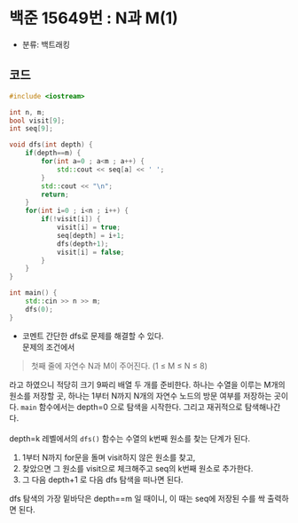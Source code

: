 # 백준 15649번 : N과 M(1)
- 분류: 백트래킹

## 코드
```cpp
#include <iostream>

int n, m;
bool visit[9];
int seq[9];

void dfs(int depth) {
    if(depth==m) {
        for(int a=0 ; a<m ; a++) {
            std::cout << seq[a] << ' ';
        }
        std::cout << "\n";
        return;
    }
    for(int i=0 ; i<n ; i++) {
        if(!visit[i]) {
            visit[i] = true;
            seq[depth] = i+1;
            dfs(depth+1);
            visit[i] = false;
        }
    }
}

int main() {
    std::cin >> n >> m;
    dfs(0);
}
```
- 코멘트
간단한 dfs로 문제를 해결할 수 있다. <br />
문제의 조건에서 
>첫째 줄에 자연수 N과 M이 주어진다. (1 ≤ M ≤ N ≤ 8) <br />

라고 하였으니 적당히 크기 9짜리 배열 두 개를 준비한다. 하나는 수열을 이루는 M개의 원소를 저장할 곳, 하나는 1부터 N까지 N개의 자연수 노드의 방문 여부를 저장하는 곳이다.
```main``` 함수에서는 depth=0 으로 탐색을 시작한다. 그리고 재귀적으로 탐색해나간다.<br /><br />
depth=k 레벨에서의 ```dfs()``` 함수는 수열의 k번째 원소를 찾는 단계가 된다.<br />
1. 1부터 N까지 for문을 돌며 visit하지 않은 원소를 찾고, 
2. 찾았으면 그 원소를 visit으로 체크해주고 seq의 k번째 원소로 추가한다.
3. 그 다음 depth+1 로 다음 dfs 탐색을 떠나면 된다.

dfs 탐색의 가장 밑바닥은 depth==m 일 때이니, 이 때는 seq에 저장된 수를 싹 출력하면 된다.
